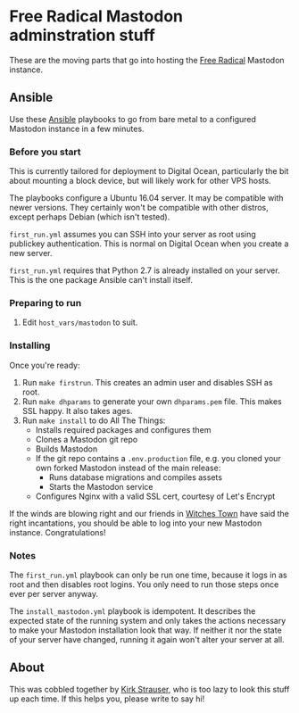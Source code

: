 # Free Radical Mastodon adminstration stuff

These are the moving parts that go into hosting the [Free Radical](https://freeradical.zone/) Mastodon instance.

## Ansible

Use these [Ansible](https://www.ansible.com) playbooks to go from bare metal to a configured Mastodon instance in a few minutes.

### Before you start

This is currently tailored for deployment to Digital Ocean, particularly the bit about mounting a block device, but will likely work for other VPS hosts.

The playbooks configure a Ubuntu 16.04 server. It may be compatible with newer versions. They certainly won't be compatible with other distros, except perhaps Debian (which isn't tested).

`first_run.yml` assumes you can SSH into your server as root using publickey authentication. This is normal on Digital Ocean when you create a new server.

`first_run.yml` requires that Python 2.7 is already installed on your server. This is the one package Ansible can't install itself.

### Preparing to run

1. Edit `host_vars/mastodon` to suit.

### Installing

Once you're ready:

1. Run `make firstrun`. This creates an admin user and disables SSH as root.
1. Run `make dhparams` to generate your own `dhparams.pem` file. This makes SSL happy. It also takes ages.
1. Run `make install` to do All The Things:
    - Installs required packages and configures them
    - Clones a Mastodon git repo
    - Builds Mastodon
    - If the git repo contains a `.env.production` file, e.g. you cloned your own forked Mastodon instead of the main release:
        - Runs database migrations and compiles assets
        - Starts the Mastodon service
    - Configures Nginx with a valid SSL cert, courtesy of Let's Encrypt

If the winds are blowing right and our friends in [Witches Town](https://witches.town/about) have said the right incantations, you should be able to log into your new Mastodon instance. Congratulations!

### Notes

The `first_run.yml` playbook can only be run one time, because it logs in as root and then disables root logins. You only need to run those steps once ever per server anyway.

The `install_mastodon.yml` playbook is idempotent. It describes the expected state of the running system and only takes the actions necessary to make your Mastodon installation look that way. If neither it nor the state of your server have changed, running it again won't alter your server at all.

## About

This was cobbled together by [Kirk Strauser](https://freeradical.zone/@tek), who is too lazy to look this stuff up each time. If this helps you, please write to say hi!
